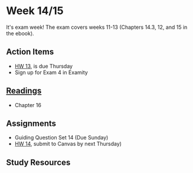 # Week 14/15

It's exam week!  The exam covers weeks 11-13 (Chapters 14.3, 12, and 15 in the ebook). 

## Action Items
* [HW 13](https://genchem.science.psu.edu/homework-13-wc), is due Thursday
* Sign up for Exam 4 in Examity


## [Readings](https://genchem.science.psu.edu)
* Chapter 16


## Assignments

- Guiding Question Set 14 (Due Sunday)
- [HW 14](https://genchem.science.psu.edu/homework-14-wc), submit to Canvas by next Thursday)


## Study Resources


